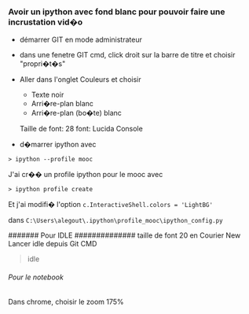 ### Avoir un ipython avec fond blanc pour pouvoir faire une incrustation vid�o ###

* démarrer GIT en mode administrateur
* dans une fenetre GIT cmd, click droit sur la barre de titre et choisir "propri�t�s"
* Aller dans l'onglet Couleurs et choisir
   * Texte noir
   * Arri�re-plan blanc
   * Arri�re-plan (bo�te) blanc
   
   Taille de font: 28
   font: Lucida Console
   

* d�marrer ipython avec 
```
> ipython --profile mooc
```

J'ai cr�� un profile ipython pour le mooc avec
```
> ipython profile create
```

Et j'ai modifi� l'option `c.InteractiveShell.colors = 'LightBG'`

dans 
`C:\Users\alegout\.ipython\profile_mooc\ipython_config.py `

####### Pour IDLE ##############
taille de font 20 en Courier New
Lancer idle depuis Git CMD
>idle


###### Pour le notebook ###########
Dans chrome, choisir le zoom 175% 

